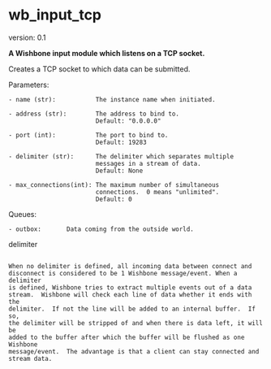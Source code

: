 wb_input_tcp
============

version: 0.1

**A Wishbone input module which listens on a TCP socket.**

Creates a TCP socket to which data can be submitted.

Parameters:

    - name (str):           The instance name when initiated.

    - address (str):        The address to bind to.
                            Default: "0.0.0.0"

    - port (int):           The port to bind to.
                            Default: 19283

    - delimiter (str):      The delimiter which separates multiple
                            messages in a stream of data.
                            Default: None

    - max_connections(int): The maximum number of simultaneous
                            connections.  0 means "unlimited".
                            Default: 0


Queues:

    - outbox:       Data coming from the outside world.


delimiter
~~~~~~~~~

When no delimiter is defined, all incoming data between connect and
disconnect is considered to be 1 Wishbone message/event. When a delimiter
is defined, Wishbone tries to extract multiple events out of a data
stream.  Wishbone will check each line of data whether it ends with the
delimiter.  If not the line will be added to an internal buffer.  If so,
the delimiter will be stripped of and when there is data left, it will be
added to the buffer after which the buffer will be flushed as one Wishbone
message/event.  The advantage is that a client can stay connected and
stream data.
